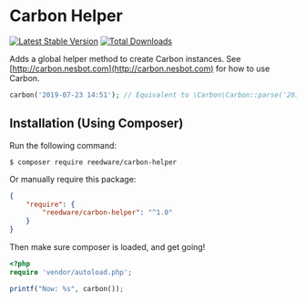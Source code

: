 # Carbon Helper

[![Latest Stable Version](https://img.shields.io/packagist/v/reedware/carbon-helper.svg?style=flat-square)](https://packagist.org/packages/reedware/carbon-helper)
[![Total Downloads](https://img.shields.io/packagist/dt/reedware/carbon-helper.svg?style=flat-square)](https://packagist.org/packages/reedware/carbon-helper)

Adds a global helper method to create Carbon instances. See [http://carbon.nesbot.com](http://carbon.nesbot.com) for how to use Carbon.

```php
carbon('2019-07-23 14:51'); // Equivalent to \Carbon\Carbon::parse('2019-07-23 14:51');
```

## Installation (Using Composer)

Run the following command:


```
$ composer require reedware/carbon-helper
```

Or manually require this package:

```json
{
    "require": {
        "reedware/carbon-helper": "^1.0"
    }
}
```

Then make sure composer is loaded, and get going!

```php
<?php
require 'vendor/autoload.php';

printf("Now: %s", carbon());
```

